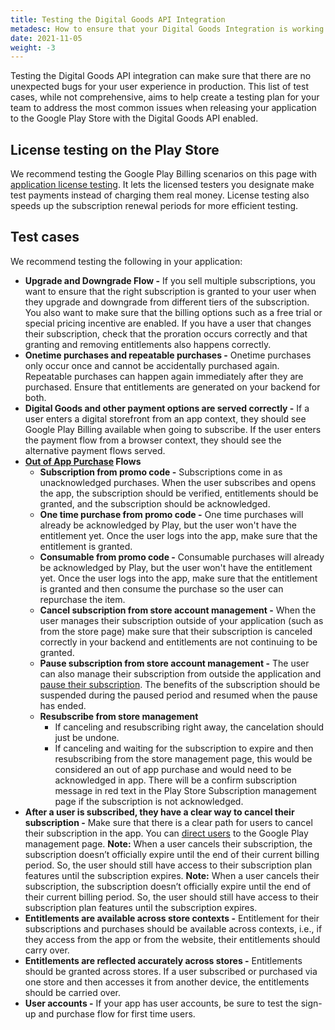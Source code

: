 ```yaml
---
title: Testing the Digital Goods API Integration
metadesc: How to ensure that your Digital Goods Integration is working properly.
date: 2021-11-05
weight: -3
---
```


Testing the Digital Goods API integration can make sure that there are no unexpected bugs for your user experience in production. This list of test cases, while not comprehensive, aims to help create a testing plan for your team to address the most common issues when releasing your application to the Google Play Store with the Digital Goods API enabled.

## License testing on the Play Store

We recommend testing the Google Play Billing scenarios on this page with [application license testing](https://support.google.com/googleplay/android-developer/answer/6062777). It lets the licensed testers you designate make test payments instead of charging them real money. License testing also speeds up the subscription renewal periods for more efficient testing.

## Test cases

We recommend testing the following in your application:

- **Upgrade and Downgrade Flow -** If you sell multiple subscriptions, you want to ensure that the right subscription is granted to your user when they upgrade and downgrade from different tiers of the subscription. You also want to make sure that the billing options such as a free trial or special pricing incentive are enabled. If you have a user that changes their subscription, check that the proration occurs correctly and that granting and removing entitlements also happens correctly.
- **Onetime purchases and repeatable purchases -** Onetime purchases only occur once and cannot be accidentally purchased again. Repeatable purchases can happen again immediately after they are purchased. Ensure that entitlements are generated on your backend for both.
- **Digital Goods and other payment options are served correctly -** If a user enters a digital storefront from an app context, they should see Google Play Billing available when going to subscribe. If the user enters the payment flow from a browser context, they should see the alternative payment flows served.
- **[Out of App Purchase](https://chromeos.dev/en/publish/pwa-play-billing#out-of-app-purchases) Flows**
  - **Subscription from promo code -** Subscriptions come in as unacknowledged purchases. When the user subscribes and opens the app, the subscription should be verified, entitlements should be granted, and the subscription should be acknowledged.
  - **One time purchase from promo code -** One time purchases will already be acknowledged by Play, but the user won't have the entitlement yet. Once the user logs into the app, make sure that the entitlement is granted.
  - **Consumable from promo code -** Consumable purchases will already be acknowledged by Play, but the user won't have the entitlement yet. Once the user logs into the app, make sure that the entitlement is granted and then consume the purchase so the user can repurchase the item.
  - **Cancel subscription from store account management -** When the user manages their subscription outside of your application (such as from the store page) make sure that their subscription is canceled correctly in your backend and entitlements are not continuing to be granted.
  - **Pause subscription from store account management -** The user can also manage their subscription from outside the application and [pause their subscription](https://support.google.com/googleplay/answer/7018481). The benefits of the subscription should be suspended during the paused period and resumed when the pause has ended.
  - **Resubscribe from store management**
    - If canceling and resubscribing right away, the cancelation should just be undone.
    - If canceling and waiting for the subscription to expire and then resubscribing from the store management page, this would be considered an out of app purchase and would need to be acknowledged in app. There will be a confirm subscription message in red text in the Play Store Subscription management page if the subscription is not acknowledged.
- **After a user is subscribed, they have a clear way to cancel their subscription -** Make sure that there is a clear path for users to cancel their subscription in the app. You can [direct users](https://chromeos.dev/en/publish/pwa-play-billing#let-users-manage-subscriptions) to the Google Play management page. **Note:** When a user cancels their subscription, the subscription doesn’t officially expire until the end of their current billing period. So, the user should still have access to their subscription plan features until the subscription expires. **Note:** When a user cancels their subscription, the subscription doesn’t officially expire until the end of their current billing period. So, the user should still have access to their subscription plan features until the subscription expires.
- **Entitlements are available across store contexts -** Entitlement for their subscriptions and purchases should be available across contexts, i.e., if they access from the app or from the website, their entitlements should carry over.
- **Entitlements are reflected accurately across stores -** Entitlements should be granted across stores. If a user subscribed or purchased via one store and then accesses it from another device, the entitlements should be carried over.
- **User accounts -** If your app has user accounts, be sure to test the sign-up and purchase flow for first time users.
